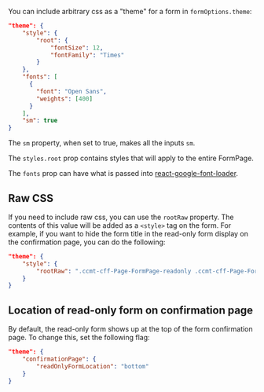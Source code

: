 You can include arbitrary css as a "theme" for a form in `formOptions.theme`:

```json
"theme": {
    "style": {
        "root": {
            "fontSize": 12,
            "fontFamily": "Times"
        }
    },
    "fonts": [
      {
        "font": "Open Sans",
        "weights": [400]
      }
    ],
    "sm": true
}
```

The `sm` property, when set to true, makes all the inputs `sm`.

The `styles.root` prop contains styles that will apply to the entire FormPage.

The `fonts` prop can have what is passed into [react-google-font-loader](https://github.com/jakewtaylor/react-google-font-loader).

## Raw CSS

If you need to include raw css, you can use the `rootRaw` property. The contents of this value will be added as a `<style>` tag on the form. For example, if you want to hide the form title in the read-only form display on the confirmation page, you can do the following:

```json
"theme": {
    "style": {
        "rootRaw": ".ccmt-cff-Page-FormPage-readonly .ccmt-cff-Page-FormPage .ccmt-cff-form-title { display: none;}"
    }
}
```

## Location of read-only form on confirmation page

By default, the read-only form shows up at the top of the form confirmation page. To change this, set the following flag:

```json
"theme": {
    "confirmationPage": {
        "readOnlyFormLocation": "bottom"
    }
}
```